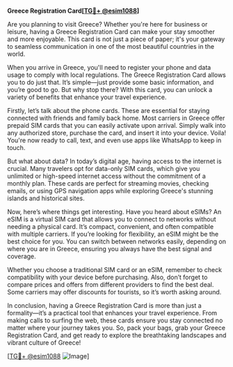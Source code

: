 **Greece Registration Card[[TG💪+ @esim1088](https://t.me/s/esim1088)]**

Are you planning to visit Greece? Whether you're here for business or leisure, having a Greece Registration Card can make your stay smoother and more enjoyable. This card is not just a piece of paper; it's your gateway to seamless communication in one of the most beautiful countries in the world.

When you arrive in Greece, you'll need to register your phone and data usage to comply with local regulations. The Greece Registration Card allows you to do just that. It’s simple—just provide some basic information, and you’re good to go. But why stop there? With this card, you can unlock a variety of benefits that enhance your travel experience.

Firstly, let’s talk about the phone cards. These are essential for staying connected with friends and family back home. Most carriers in Greece offer prepaid SIM cards that you can easily activate upon arrival. Simply walk into any authorized store, purchase the card, and insert it into your device. Voila! You're now ready to call, text, and even use apps like WhatsApp to keep in touch.

But what about data? In today’s digital age, having access to the internet is crucial. Many travelers opt for data-only SIM cards, which give you unlimited or high-speed internet access without the commitment of a monthly plan. These cards are perfect for streaming movies, checking emails, or using GPS navigation apps while exploring Greece's stunning islands and historical sites.

Now, here’s where things get interesting. Have you heard about eSIMs? An eSIM is a virtual SIM card that allows you to connect to networks without needing a physical card. It’s compact, convenient, and often compatible with multiple carriers. If you’re looking for flexibility, an eSIM might be the best choice for you. You can switch between networks easily, depending on where you are in Greece, ensuring you always have the best signal and coverage.

Whether you choose a traditional SIM card or an eSIM, remember to check compatibility with your device before purchasing. Also, don’t forget to compare prices and offers from different providers to find the best deal. Some carriers may offer discounts for tourists, so it’s worth asking around.

In conclusion, having a Greece Registration Card is more than just a formality—it’s a practical tool that enhances your travel experience. From making calls to surfing the web, these cards ensure you stay connected no matter where your journey takes you. So, pack your bags, grab your Greece Registration Card, and get ready to explore the breathtaking landscapes and vibrant culture of Greece!

[[TG💪+ @esim1088](https://t.me/s/esim1088) ![Image](https://i.postimg.cc/Y0z9fWf4/image.png)]
